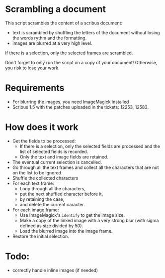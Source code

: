 # Scrambling a document

This script scrambles the content of a scribus document:

- text is scrambled by shuffling the letters of the document without losing the words rythm and the formatting.
- images are blurred at a very high level.

If there is a selection, only the selected frames are scrambled.

Don't forget to only run the script on a copy of your document! Otherwise, you risk to lose your work.

# Requirements

- For blurring the images, you need ImageMagick installed
- Scribus 1.5 with the patches uploaded in the tickets: 12253, 12583.

# How does it work

- Get the fields to be processed:
  - If there is a selection, only the selected fields are processed and the list of selected fields is recorded.
  - Only the text and image fields are retained.
- The eventual current selection is cancelled.
- Go through all the text frames and collect all the characters that are not on the list to be ignored.
- Shuffle the collected characters
- For each text frame:
  - Loop through all the characters,
  - put the next shuffled character before it,
  - by retaining the case,
  - and delete the current caracter.
- For each image frame:
  - Use ImageMagick's `identify` to get the image size.
  - Make a copy of the linked image with a very strong blur (with sigma defined as size divided by 50).
  - Load the blurred image into the image frame.
- Restore the initial selection.


# Todo:

- correctly handle inline images (if needed)
